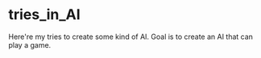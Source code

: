 # tries_in_AI
Here're my tries to create some kind of AI.
Goal is to create an AI that can play a game.
